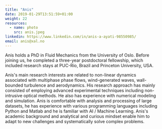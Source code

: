 ```yaml
---
title: "Anis"
date: 2019-01-29T13:51:59+01:00
weight: 22
resources:
  - name: photo
    src: anis.jpeg
linkedin: https://www.linkedin.com/in/anis-a-ayati-98550985/
email: anis@xal.no
---
```


Anis holds a PhD in Fluid Mechanics from the University of Oslo. Before joining us, he completed a three-year postdoctoral fellowship, which included research stays at PUC-Rio, Brazil and Princeton University, USA. 

Anis's main research interests are related to non-linear dynamics associated with multiphase phase flows, wind-generated waves, wall-bounded turbulence and aerodynamics. His research approach has mainly consisted of employing advanced experimental techniques including non-intrusive optical methods. He also has experience with numerical modeling and simulation. Anis is comfortable with analysis and processing of large datasets, he has experience with various programming languages including Python and Matlab and he is familiar with AI / Machine Learning. Anis's academic background and analytical and curious mindset enable him to adapt to new challenges and systematically solve complex problems.